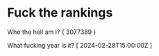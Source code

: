 # Fuck the rankings

Who the hell am I?
{ 3077389 }

What fucking year is it?
[ 2024-02-28T15:00:00Z ]
